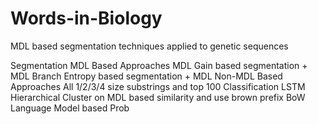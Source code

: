 # Words-in-Biology
MDL based segmentation techniques applied to genetic sequences

Segmentation
    MDL Based Approaches
        MDL Gain based segmentation + MDL
        Branch Entropy based segmentation + MDL
    Non-MDL Based Approaches
        All 1/2/3/4 size substrings and top 100
Classification
    LSTM
    Hierarchical Cluster on MDL based similarity and use brown prefix
    BoW
    Language Model based Prob